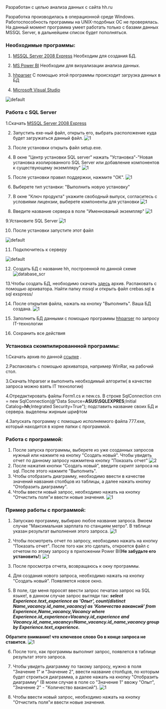 Разработан с целью анализа данных с сайта hh.ru 

Разработка производилась в операционной среде Windows. Работоспособность программы на UNIX-подобных ОС не проверялась. На данный момент программа умеет работать только с базами данных MSSQL Server, в дальнейшем список будет пополняться.

### Необходимые программы:

1. [MSSQL Server 2008 Express](https://www.microsoft.com/ru-ru/download/details.aspx%3Fid%3D1695)
Необходим для создания БД.

2. [MS Power BI](https://powerbi.microsoft.com/ru-ru/downloads/)
Необходим для визуализации анализа данных.

3. [hhparser](https://github.com/GaPanda/hhparser)
С помощью этой программы происходит загрузка данных в БД

4. [Microsoft Visual Studio](https://www.visualstudio.com/ru/downloads/)

![default](https://cloud.githubusercontent.com/assets/28348635/25701820/b42c5f34-30d6-11e7-92c9-833e669acea3.png)

### Работа с SQL Server
1.Скачать [MSSQL Server 2008 Express](https://www.microsoft.com/ru-ru/download/details.aspx%3Fid%3D1695)

2. Запустить exe-ный файл, открыть его, выбрать расположение куда будет загружаться данный файл. 
![1](https://cloud.githubusercontent.com/assets/28348635/25704336/b651d856-30e1-11e7-9f87-56a50a89f8e6.png)

3. После установки открыть файл setup.exe.

4. В окне "Центр установки SQL server" нажать "Установка"-"Новая установка изолированного SQL Server или добавление компонентов к существующему экземпляру"
![1](https://cloud.githubusercontent.com/assets/28348635/25704591/bfcab4ba-30e2-11e7-9b37-32adc5b7eb42.png)

5. После установки правил поддержки, нажмите "ОК".
![1](https://cloud.githubusercontent.com/assets/28348635/25704752/65ac8228-30e3-11e7-84c8-2a71ccfaa974.png)

6. Выберете тип устанвки: "Выполнить новую установку"

7. В окне "Ключ продукта" укажите свободный выпуск, согласитесь с условиями лицензии, выберете компоненты для установки
![1](https://cloud.githubusercontent.com/assets/28348635/25704926/14d5a05e-30e4-11e7-9190-db555ab5e26d.png)

8. Введите название сервера в поле "Именнованый экземпляр" 
![1](https://cloud.githubusercontent.com/assets/28348635/25705025/7c71659a-30e4-11e7-9627-8990df0787d3.png)

9.Установите SQL Server
![1](https://cloud.githubusercontent.com/assets/28348635/25705108/c0eb06ae-30e4-11e7-8cdb-e9c36f616ccd.png)

10. После установки запустите этот файл 

![default](https://cloud.githubusercontent.com/assets/28348635/25719522/739ad950-3112-11e7-8283-1ef323c2f04e.png)

11. Подключитесь к серверу 

![default](https://cloud.githubusercontent.com/assets/28348635/25719710/fdaf0030-3112-11e7-989a-96c8db6b46f1.png)

12. Создать БД с название hh, построенной по данной схеме ![database_scr](https://cloud.githubusercontent.com/assets/28348635/25700197/31a7553e-30cf-11e7-8fd5-3f047bfa3b40.PNG)

13.Чтобы создать БД, необходимо скачать [здесь](https://github.com/GaPanda/hhparser) архив. Распаковать с помощью архиватора. Найти папку mssql и открыть файл crebas.sql в sql exspress/

14. После открытия файла, нажать на кнопку "Выполнить". Ваша БД создана. 
![1](https://cloud.githubusercontent.com/assets/28348635/25705488/251f2988-30e6-11e7-9877-e62eaf3bce91.png)

15. Заполнить БД данными с помощью программы [hhparser](https://github.com/GaPanda/hhparser) по запросу IT-технологии

16. Сохранить все действия

### Установка скомпилированнной программы:

1.Скачать архив по данной [ссылке](https://yadi.sk/d/7ZoIGHgG3HeUy9) .

2.Распаковать с помощью архиватора, например WinRar, на рабочий стол.

3.Скачать hhparser и выполнить необходимый алгоритм( в качестве запроса можно взять IT технологии)

4.Отредактировать файлы Form1.cs и new.cs. В строке SqlConnection cnn = new SqlConnection(@"Data Source=**ASUS\SQLEXPRES**;Initial Catalog=**hh**;Integrated Security=True"); подставить название своих БД и сервера. выделены жирным шрифтом

4.Запускать программу с помощью исполняемого файла 777.exe, который находится в корне папки с программой.

### Работа с программой:

1. После запуска программы, выберете из уже созданных запросов нужный или нажмите на кнопку "Создать новый". Чтобы увидеть отчет по данному запросу нажмитена кнопку "Показать отчет"
![2](https://cloud.githubusercontent.com/assets/28348635/25694905/8fa52834-30b9-11e7-8ec6-2d37d25a46e3.png)
2. После нажатия кнопки "Создать новый", введите скрипт запроса на sql. После этого нажмите "Выполнить".
3. Чтобы отобразить диаграмму, необходимо ввести в качестве значений навзания столбцов из таблицы, а далее нажать кнопку "Отобразить диаграмму".
4. Чтобы ввести новый запрос, необходимо нажать на кнопку "Отчистить поля"и ввести новые значения. 
![1](https://cloud.githubusercontent.com/assets/28348635/25694866/5e0befce-30b9-11e7-94ad-c4c1ff7b8bc4.png)

### Пример работы с программой:
1. Запускаю программу, выбираю любое название запроса. Вмоем случае "Максимальная зарплата по станциям метро". В твблице указан результат выполнения этого запроса. ![1](https://cloud.githubusercontent.com/assets/28348635/25700587/03299c92-30d1-11e7-9586-b81a4108fdd3.png)

2. Чтобы посмотреть отчет по запросу, необходимо нажать на кнопку "Показать отчет". После того как это сделать, откроется файл с отчетом по этому запросу в приложении Power BI(**Не забудьте его установить!**)
![1](https://cloud.githubusercontent.com/assets/28348635/25700786/d742370a-30d1-11e7-85ab-9efb817ee89e.png)

3. После просмотра отчета, возвращаюсь к окну программы.

4. Для создания нового запроса, необходимо нажать на кнопку "Создать новый". Появляется новое окно.

5. В поле, где меня прросят ввести запрос печатаю запрос на SQL языке!, в данном случае запрос выгляди так: ***select Experience.text_experience as 'Опыт', count(distinct Name_vacancy.id_name_vacancy) as 'Количество вакансий' from Experience,Name_vacancy,Vacancy where Experience.id_experience=Vacancy.id_experience and Vacancy.id_name_vacancy=Name_vacancy.id_name_vacancy group by Experience.text_experience.*** 

**Обратите внимание! что ключевое слово Go в конце запроса не ставится.** ![1](https://cloud.githubusercontent.com/assets/28348635/25700918/8f2187ea-30d2-11e7-9ced-710ce901f694.png)

6. После того, как программы выполнит запрос, появлется в таблице результат этого запроса. 

7. Чтобы увидеть диаграмму по такому запросу, нужно в поля "Значение 1" и "Значение 2", ввести название столбцов, по которым будет строиться диаграмма, а далее нажать на кнопку "Отобразить диаграмму" (В моем случае в поле со "Значение 1" ввожу "Опыт", "Значение 2" - "Количество вакансий"). ![1](https://cloud.githubusercontent.com/assets/28348635/25694866/5e0befce-30b9-11e7-94ad-c4c1ff7b8bc4.png)

8. Чтобы ввести новый запрос, необходимо нажать на кнопку "Отчистить поля"и ввести новые значения. 


